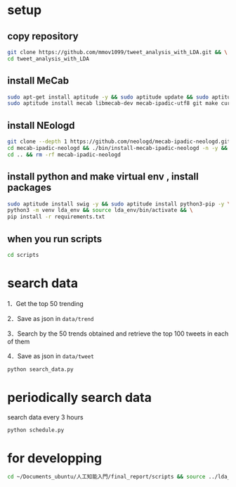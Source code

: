# setup
## copy repository
```bash
git clone https://github.com/mmov1099/tweet_analysis_with_LDA.git && \
cd tweet_analysis_with_LDA
```
## install MeCab
```bash
sudo apt-get install aptitude -y && sudo aptitude update && sudo aptitude upgrade -y && \
sudo aptitude install mecab libmecab-dev mecab-ipadic-utf8 git make curl xz-utils file -y
```
## install NEologd
```bash
git clone --depth 1 https://github.com/neologd/mecab-ipadic-neologd.git && \
cd mecab-ipadic-neologd && ./bin/install-mecab-ipadic-neologd -n -y && \
cd .. && rm -rf mecab-ipadic-neologd
```
## install python and make virtual env , install packages
```bash
sudo aptitude install swig -y && sudo aptitude install python3-pip -y \
python3 -m venv lda_env && source lda_env/bin/activate && \
pip install -r requirements.txt
```

## when you run scripts
```bash
cd scripts
```

# search data
1．Get the top 50 trending

2．Save as json in `data/trend`

3．Search by the 50 trends obtained and retrieve the top 100 tweets in each of them

4．Save as json in `data/tweet`

```bash
python search_data.py
```

# periodically search data
search data every 3 hours
```bash
python schedule.py
```

# for developping
```bash
cd ~/Documents_ubuntu/人工知能入門/final_report/scripts && source ../lda_env/bin/activate && python schedule_do.py
```